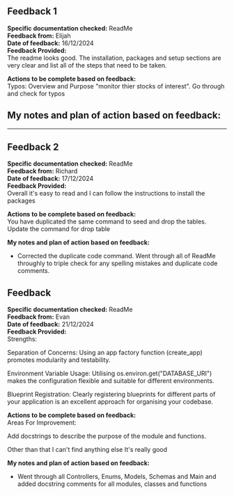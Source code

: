 ## Feedback 1

**Specific documentation checked:** ReadMe    
**Feedback from:** Elijah      
**Date of feedback:** 16/12/2024     
**Feedback Provided:**     
The readme looks good. The installation, packages and setup sections
are very clear and list all of the steps that need to be taken.

**Actions to be complete based on feedback:**    
Typos: Overview and Purpose "monitor thier stocks of interest". Go through and check for typos 

**My notes and plan of action based on feedback:**  
-   

---

## Feedback 2

**Specific documentation checked:** ReadMe    
**Feedback from:** Richard     
**Date of feedback:** 17/12/2024     
**Feedback Provided:**     
Overall it's easy to read and I can follow the instructions to install the packages

**Actions to be complete based on feedback:**    
You have duplicated the same command to seed and drop the tables. Update the command for drop table 

**My notes and plan of action based on feedback:**  
- Corrected the duplicate code command. Went through all of ReadMe throughly to triple check for any spelling mistakes and duplicate code comments.

## Feedback 

**Specific documentation checked:** ReadMe    
**Feedback from:** Evan    
**Date of feedback:** 21/12/2024     
**Feedback Provided:**     
Strengths:

Separation of Concerns: Using an app factory function (create_app) promotes modularity and testability.

Environment Variable Usage: Utilising os.environ.get("DATABASE_URI") makes the configuration flexible and suitable for different environments.

Blueprint Registration: Clearly registering blueprints for different parts of your application is an excellent approach for organising your codebase.

**Actions to be complete based on feedback:**    
Areas For Improvement:

Add docstrings to describe the purpose of the module and functions.

Other than that I can't find anything else It's really good

**My notes and plan of action based on feedback:**  
- Went through all Controllers, Enums, Models, Schemas and Main and added docstring comments for all modules, classes and functions